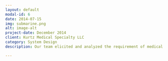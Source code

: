 ```yaml
---
layout: default
modal-id: 6
date: 2014-07-15
img: submarine.png
alt: image-alt
project-date: December 2014
client: Kurtz Medical Specialty LLC
category: System Design
description: Our team elicited and analyzed the requirement of medical equipment client and applied a quality attribute analysis on different design patterns. Later we designed software system for online ordering and warehouse management. It is implemented using J2EE and has compatibility with robotics system and cloud platform.

---
```

